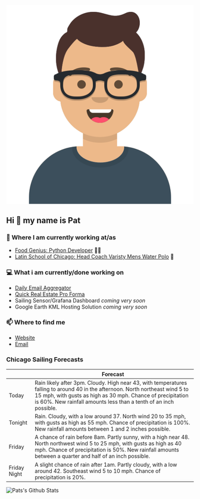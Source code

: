 [![Social banner for p-j-falconer](https://raw.githubusercontent.com/P-J-FALCONER/P-J-FALCONER/master/assets/avataaars.svg)](https://patfalconer.com/)
## Hi :wave: my name is Pat

### 💼 Where I am currently working at/as
- [Food Genius: Python Developer](https://getfoodgenius.com/) 🍔🐍
- [Latin School of Chicago: Head Coach Varisty Mens Water Polo](https://www.latinschool.org/) 🤽


### 💻 What i am currently/done working on
 - [Daily Email Aggregator](https://github.com/P-J-FALCONER/dott_daily_mail)
 - [Quick Real Estate Pro Forma](https://github.com/P-J-FALCONER/henry)
 - Sailing Sensor/Grafana Dashboard *coming very soon*
 - Google Earth KML Hosting Solution *coming very soon*

### 📫 Where to find me
 - [Website](https://patfalconer.com/)
 - [Email](mailto:patrick.j.falconer@gmail.com)


### Chicago Sailing Forecasts
|   | Forecast  |
|---|---|
| Today | Rain likely after 3pm. Cloudy. High near 43, with temperatures falling to around 40 in the afternoon. North northeast wind 5 to 15 mph, with gusts as high as 30 mph. Chance of precipitation is 60%. New rainfall amounts less than a tenth of an inch possible. |
| Tonight | Rain. Cloudy, with a low around 37. North wind 20 to 35 mph, with gusts as high as 55 mph. Chance of precipitation is 100%. New rainfall amounts between 1 and 2 inches possible. |
| Friday | A chance of rain before 8am. Partly sunny, with a high near 48. North northwest wind 5 to 25 mph, with gusts as high as 40 mph. Chance of precipitation is 50%. New rainfall amounts between a quarter and half of an inch possible. |
| Friday Night | A slight chance of rain after 1am. Partly cloudy, with a low around 42. Southeast wind 5 to 10 mph. Chance of precipitation is 20%. |

![Pats's Github Stats](https://github-readme-stats.vercel.app/api?username=p-j-falconer&show_icons=true&theme=radical)
